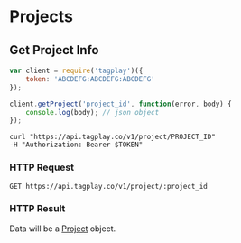 # Projects


## Get Project Info

```javascript
var client = require('tagplay')({
	token: 'ABCDEFG:ABCDEFG:ABCDEFG'
});

client.getProject('project_id', function(error, body) {
	console.log(body); // json object
});
```

```shell
curl "https://api.tagplay.co/v1/project/PROJECT_ID"
-H "Authorization: Bearer $TOKEN"
```

### HTTP Request

`GET https://api.tagplay.co/v1/project/:project_id`

### HTTP Result

Data will be a [Project](#project) object.
